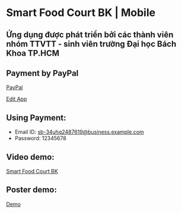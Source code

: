 # Smart Food Court BK | Mobile

## Ứng dụng được phát triển bởi các thành viên nhóm TTVTT - sinh viên trường Đại học Bách Khoa TP.HCM

## Payment by PayPal

[PayPal](https://developer.paypal.com/developer/accounts/)

[Edit App](https://developer.paypal.com/developer/applications/edit/SB:QVJabkc4YS1jczc0LXg2MEdUcW1wSXZWQ3B0M1VOTkN4MWQ1LVhOUnFwM1VHRERLb2dTNTdXQ3R4a0Qwb2pLMkhxX0s0Smp0MEdVOUlad18=
)

## Using Payment:

- Email ID: sb-34uhq2487619@business.example.com
- Password: 12345678

## Video demo:

[Smart Food Court BK](https://www.youtube.com/watch?v=ttZ2zT4myZc&t=18s)

## Poster demo:

[Demo](https://drive.google.com/file/d/1F2PlQITlO60QV3DXdMJLv5CALXGHyu9m/view?usp=sharing)
